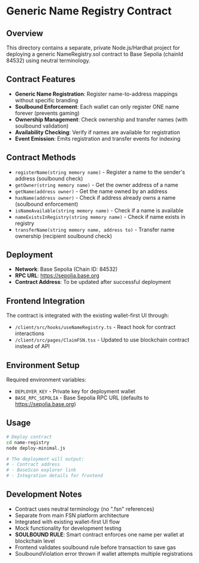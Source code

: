 # Generic Name Registry Contract

## Overview
This directory contains a separate, private Node.js/Hardhat project for deploying a generic NameRegistry.sol contract to Base Sepolia (chainId 84532) using neutral terminology.

## Contract Features
- **Generic Name Registration**: Register name-to-address mappings without specific branding
- **Soulbound Enforcement**: Each wallet can only register ONE name forever (prevents gaming)
- **Ownership Management**: Check ownership and transfer names (with soulbound validation)
- **Availability Checking**: Verify if names are available for registration
- **Event Emission**: Emits registration and transfer events for indexing

## Contract Methods
- `registerName(string memory name)` - Register a name to the sender's address (soulbound check)
- `getOwner(string memory name)` - Get the owner address of a name
- `getName(address owner)` - Get the name owned by an address
- `hasName(address owner)` - Check if address already owns a name (soulbound enforcement)
- `isNameAvailable(string memory name)` - Check if a name is available
- `nameExistsInRegistry(string memory name)` - Check if name exists in registry
- `transferName(string memory name, address to)` - Transfer name ownership (recipient soulbound check)

## Deployment
- **Network**: Base Sepolia (Chain ID: 84532)
- **RPC URL**: https://sepolia.base.org
- **Contract Address**: To be updated after successful deployment

## Frontend Integration
The contract is integrated with the existing wallet-first UI through:
- `/client/src/hooks/useNameRegistry.ts` - React hook for contract interactions
- `/client/src/pages/ClaimFSN.tsx` - Updated to use blockchain contract instead of API

## Environment Setup
Required environment variables:
- `DEPLOYER_KEY` - Private key for deployment wallet
- `BASE_RPC_SEPOLIA` - Base Sepolia RPC URL (defaults to https://sepolia.base.org)

## Usage
```bash
# Deploy contract
cd name-registry
node deploy-minimal.js

# The deployment will output:
# - Contract address
# - BaseScan explorer link
# - Integration details for frontend
```

## Development Notes
- Contract uses neutral terminology (no ".fsn" references)
- Separate from main FSN platform architecture
- Integrated with existing wallet-first UI flow
- Mock functionality for development testing
- **SOULBOUND RULE**: Smart contract enforces one name per wallet at blockchain level
- Frontend validates soulbound rule before transaction to save gas
- SoulboundViolation error thrown if wallet attempts multiple registrations
